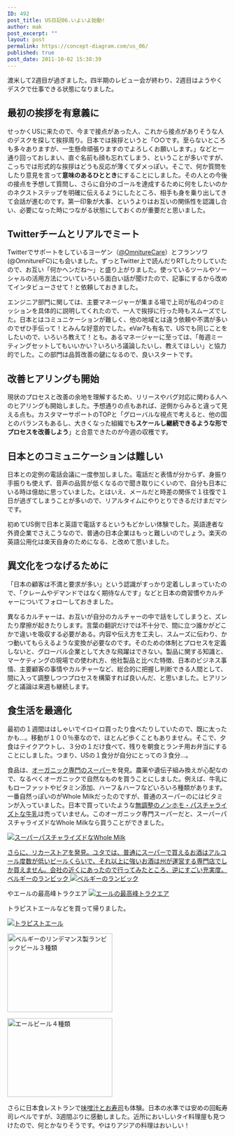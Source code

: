 ```yaml
---
ID: 492
post_title: US日記06.いよいよ始動!
author: mak
post_excerpt: ""
layout: post
permalink: https://concept-diagram.com/us_06/
published: true
post_date: 2011-10-02 15:38:39
---
```

渡米して2週目が過ぎました。四半期のレビュー会が終わり、2週目はようやくデスクで仕事できる状態になりました。

## 最初の挨拶を有意義に

せっかくUSに来たので、今まで接点があった人、これから接点がありそうな人のデスクを探して挨拶周り。日本では挨拶というと「○○です。至らないところも多々ありますが、一生懸命頑張りますのでよろしくお願いします。」などと一通り回っておしまい、直ぐ名前も顔も忘れてしまう、ということが多いですが、こっちでは形式的な挨拶はどうも反応が薄くてダメっぽい。そこで、何か質問をしたり意見を言って**意味のあるひととき**にすることにしました。その人との今後の接点を予想して質問し、さらに自分のゴールを達成するために何をしたいのかのネクストステップを明確に伝えるようにしたところ、相手も身を乗り出してきて会話が進むのです。第一印象が大事、というよりはお互いの関係性を認識し合い、必要になった時につながる状態にしておくのが重要だと思いました。

## Twitterチームとリアルでミート

Twitterでサポートをしているヨーゲン（<a href="http://twitter.com/#!/OmnitureCare">@OmnitureCare</a>）とフランソワ(@OmnitureFC)にも会いました。ずっとTwitter上で読んだりRTしたりしていたので、お互い「何かヘンだね～」と盛り上がりました。使っているツールやソーシャルの活用方法についていろいろ面白い話が聞けたので、記事にするから改めてインタビューさせて！と依頼しておきました。

エンジニア部門に関しては、主要マネージャーが集まる場で上司が私の4つのミッションを具体的に説明してくれたので、一人で挨拶に行った時もスムーズでした。日本とはコミュニケーションが難しく、他の地域とは違う依頼や不満が多いのでぜひ手伝って！とみんな好意的でした。eVar7も有名で、USでも同じことをしたいので、いろいろ教えて！とも。あるマネージャーに至っては、「毎週ミーティングセットしてもいいかい？いろいろ議論したいし、教えてほしい」と協力的でした。この部門は品質改善の鍵になるので、良いスタートです。

## 改善ヒアリングも開始

現状のプロセスと改善の余地を理解するため、リリースやバグ対応に関わる人へのヒアリングも開始しました。予想通りの点もあれば、逆側からみると違って見える点も。カスタマーサポートのTOPと「グローバルな視点で考えると、他の国とのバランスもあるし、大きくなった組織でも**スケールし継続できるような形でプロセスを改善しよう**」と合意できたのが今週の収穫です。

## 日本とのコミュニケーションは難しい

日本との定例の電話会議に一度参加しました。電話だと表情が分からず、身振り手振りも使えず、音声の品質が低くなるので聞き取りにくいので、自分も日本にいる時は億劫に思っていました。とはいえ、メールだと時差の関係で１往復で１日が過ぎてしまうことが多いので、リアルタイムにやりとりできるだけまだマシです。

初めてUS側で日本と英語で電話するというもどかしい体験でした。英語達者な外資企業でさえこうなので、普通の日本企業はもっと難しいのでしょう。楽天の英語公用化は楽天自身のためになる、と改めて思いました。

## 異文化をつなげるために

「日本の顧客は不満と要求が多い」という認識がすっかり定着ししまっていたので、「クレームやデマンドではなく期待なんです」などと日本の商習慣やカルチャーについてフォローしておきました。

異なるカルチャーは、お互いが自分のカルチャーの中で話をしてしまうと、ズレたり摩擦が起きたりします。言葉の翻訳だけでは不十分で、間に立つ誰かがどこかで違いを吸収する必要がある。内容や伝え方を工夫し、スムーズに伝わり、かつ動いてもらえるような変換が必要なのです。そのための体制とプロセスを定義しないと、グローバル企業として大きな飛躍はできない。製品に関する知識と、マーケティングの現場での使われ方、他社製品と比べた特徴、日本のビジネス事情、主要顧客の事情やカルチャーなど、総合的に把握し判断できる人間として、間に入って調整しつつプロセスを構築すれば良いんだ、と思いました。ヒアリングと議論は来週も継続します。

## 食生活を最適化

最初の１週間ははしゃいでイロイロ買ったり食べたりしていたので、既に太ったかも...。移動が１００％車なので、ほとんど歩くこともありません。そこで、夕食はテイクアウトし、３分の１だけ食べて、残りを朝食とランチ用お弁当にすることにしました。つまり、USの１食分が自分にとっての３食分...。

食品は、<a href="http://www.goodearthnaturalfoods.com/">オーガニック専門のスーパー</a>を発見。農薬や遺伝子組み換えが心配なので、なるべくオーガニックで自然なものを買うことにしました。例えば、牛乳にもローファットやビタミン添加、ハーフ＆ハーフなどいろいろ種類があります。一番自然っぽいのがWhole Milkだったのですが、普通のスーパーのにはビタミンが入っていました。日本で買っていたような<a href="http://www.milk.or.jp/belief/pasteurizedmilk.html">無調整のノンホモ・パスチャライズトな牛乳</a>は売っていません。このオーガニック専門スーパーだと、スーパーパスチャライズドなWhole Milkなら買うことができました。

<a href="http://www.flickr.com/photos/27261559@N06/6202850450/in/photostream">
<img sizes="100vw" src="//res.cloudinary.com/mak00s/image/upload/f_auto,w_auto:200:800/v1510411847/2011-10-01-Organic-Valley-Milk.jpg" sizes="100vw" alt="スーパーパスチャライズドなWhole Milk" />

さらに、リカーストアを発見。ユタでは、普通にスーパーで買えるお酒はアルコール度数が低いビールくらいで、それ以上に強いお酒は州が運営する専門店でしか買えません。会社の近くにあったので行ってみたところ、逆にすごい充実度。ベルギーのランビック
<a href="http://www.flickr.com/photos/27261559@N06/6199951304/in/set-72157627583665943">
<img sizes="100vw" src="//res.cloudinary.com/mak00s/image/upload/f_auto,w_auto:200:800/v1510412132/2011-09-30-Lambic-Beer.jpg" sizes="100vw" alt="ベルギーのランビック" /></a>

やエールの最高峰トラクエア
<a href="http://www.flickr.com/photos/27261559@N06/6199438239/in/set-72157627583665943/">
<img sizes="100vw" src="//res.cloudinary.com/mak00s/image/upload/f_auto,w_auto:200:800/v1510412323/2011-09-30-4-Beers.jpg" sizes="100vw" alt="エールの最高峰トラクエア" /></a>

トラピストエールなどを買って帰りました。

<a href="http://www.flickr.com/photos/27261559@N06/6199438387/in/set-72157627583665943/">
<img sizes="100vw" src="//res.cloudinary.com/mak00s/image/upload/f_auto,w_auto:200:800/v1510412488/2011-09-30-Oval-Beer.jpg" sizes="100vw" alt="トラピストエール" /></a>

<a href="http://www.flickr.com/photos/27261559@N06/6199951304/"><img src="http://farm7.static.flickr.com/6154/6199951304_e71dd05f00_m.jpg" alt="ベルギーのリンデマンス製ランビックビール３種類" width="240" height="180" /></a>

<a href="http://www.flickr.com/photos/27261559@N06/6199438239/"><img src="http://farm7.static.flickr.com/6162/6199438239_92944babb6_m.jpg" alt="エールビール４種類" width="240" height="180" /></a>

さらに日本食レストランで<a href="http://www.flickr.com/photos/27261559@N06/6201927897/in/set-72157627583665943/">味噌汁とお寿司</a>も体験。日本の水準では安めの回転寿司レベルですが、3週間ぶりに感動しました。近所においしいタイ料理屋も見つけたので、何とかなりそうです。やはりアジアの料理はおいしい！